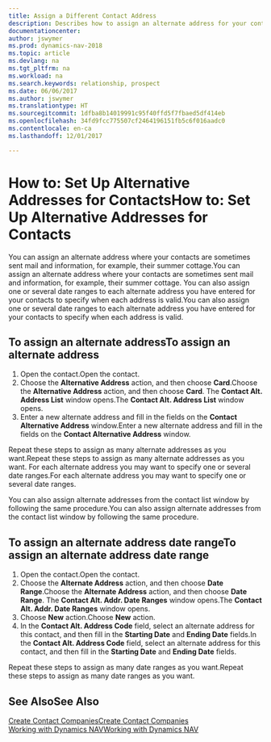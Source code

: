 ```yaml
---
title: Assign a Different Contact Address
description: Describes how to assign an alternate address for your contacts or prospects, where they are sometimes sent information.
documentationcenter: 
author: jswymer
ms.prod: dynamics-nav-2018
ms.topic: article
ms.devlang: na
ms.tgt_pltfrm: na
ms.workload: na
ms.search.keywords: relationship, prospect
ms.date: 06/06/2017
ms.author: jswymer
ms.translationtype: HT
ms.sourcegitcommit: 1dfba8b14019991c95f40ffd5f7fbaed5df414eb
ms.openlocfilehash: 34fd9fcc775507cf2464196151fb5c6f016aadc0
ms.contentlocale: en-ca
ms.lasthandoff: 12/01/2017

---
```

# <a name="how-to-set-up-alternative-addresses-for-contacts"></a><span data-ttu-id="059c6-103">How to: Set Up Alternative Addresses for Contacts</span><span class="sxs-lookup"><span data-stu-id="059c6-103">How to: Set Up Alternative Addresses for Contacts</span></span>
<span data-ttu-id="059c6-104">You can assign an alternate address where your contacts are sometimes sent mail and information, for example, their summer cottage.</span><span class="sxs-lookup"><span data-stu-id="059c6-104">You can assign an alternate address where your contacts are sometimes sent mail and information, for example, their summer cottage.</span></span> <span data-ttu-id="059c6-105">You can also assign one or several date ranges to each alternate address you have entered for your contacts to specify when each address is valid.</span><span class="sxs-lookup"><span data-stu-id="059c6-105">You can also assign one or several date ranges to each alternate address you have entered for your contacts to specify when each address is valid.</span></span>

## <a name="to-assign-an-alternate-address"></a><span data-ttu-id="059c6-106">To assign an alternate address</span><span class="sxs-lookup"><span data-stu-id="059c6-106">To assign an alternate address</span></span>
1. <span data-ttu-id="059c6-107">Open the contact.</span><span class="sxs-lookup"><span data-stu-id="059c6-107">Open the contact.</span></span>
2. <span data-ttu-id="059c6-108">Choose the **Alternative Address** action, and then choose **Card**.</span><span class="sxs-lookup"><span data-stu-id="059c6-108">Choose the **Alternative Address** action, and then choose **Card**.</span></span> <span data-ttu-id="059c6-109">The **Contact Alt. Address List** window opens.</span><span class="sxs-lookup"><span data-stu-id="059c6-109">The **Contact Alt. Address List** window opens.</span></span>
3. <span data-ttu-id="059c6-110">Enter a new alternate address and fill in the fields on the **Contact Alternative Address** window.</span><span class="sxs-lookup"><span data-stu-id="059c6-110">Enter a new alternate address and fill in the fields on the **Contact Alternative Address** window.</span></span>

<span data-ttu-id="059c6-111">Repeat these steps to assign as many alternate addresses as you want.</span><span class="sxs-lookup"><span data-stu-id="059c6-111">Repeat these steps to assign as many alternate addresses as you want.</span></span> <span data-ttu-id="059c6-112">For each alternate address you may want to specify one or several date ranges.</span><span class="sxs-lookup"><span data-stu-id="059c6-112">For each alternate address you may want to specify one or several date ranges.</span></span>

<span data-ttu-id="059c6-113">You can also assign alternate addresses from the contact list window by following the same procedure.</span><span class="sxs-lookup"><span data-stu-id="059c6-113">You can also assign alternate addresses from the contact list window by following the same procedure.</span></span>

## <a name="to-assign-an-alternate-address-date-range"></a><span data-ttu-id="059c6-114">To assign an alternate address date range</span><span class="sxs-lookup"><span data-stu-id="059c6-114">To assign an alternate address date range</span></span>
1. <span data-ttu-id="059c6-115">Open the contact.</span><span class="sxs-lookup"><span data-stu-id="059c6-115">Open the contact.</span></span>
2. <span data-ttu-id="059c6-116">Choose the **Alternate Address** action, and then choose **Date Range**.</span><span class="sxs-lookup"><span data-stu-id="059c6-116">Choose the **Alternate Address** action, and then choose **Date Range**.</span></span> <span data-ttu-id="059c6-117">The **Contact Alt. Addr. Date Ranges** window opens.</span><span class="sxs-lookup"><span data-stu-id="059c6-117">The **Contact Alt. Addr. Date Ranges** window opens.</span></span>
3. <span data-ttu-id="059c6-118">Choose **New** action.</span><span class="sxs-lookup"><span data-stu-id="059c6-118">Choose **New** action.</span></span>
4. <span data-ttu-id="059c6-119">In the **Contact Alt. Address Code** field, select an alternate address for this contact, and then fill in the **Starting Date** and **Ending Date** fields.</span><span class="sxs-lookup"><span data-stu-id="059c6-119">In the **Contact Alt. Address Code** field, select an alternate address for this contact, and then fill in the **Starting Date** and **Ending Date** fields.</span></span>

<span data-ttu-id="059c6-120">Repeat these steps to assign as many date ranges as you want.</span><span class="sxs-lookup"><span data-stu-id="059c6-120">Repeat these steps to assign as many date ranges as you want.</span></span>

## <a name="see-also"></a><span data-ttu-id="059c6-121">See Also</span><span class="sxs-lookup"><span data-stu-id="059c6-121">See Also</span></span>
[<span data-ttu-id="059c6-122">Create Contact Companies</span><span class="sxs-lookup"><span data-stu-id="059c6-122">Create Contact Companies</span></span>](marketing-create-contact-companies.md)  
[<span data-ttu-id="059c6-123">Working with Dynamics NAV</span><span class="sxs-lookup"><span data-stu-id="059c6-123">Working with Dynamics NAV</span></span>](ui-work-product.md)

